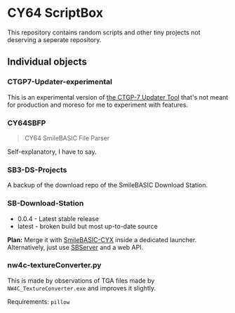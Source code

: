 # CY64 ScriptBox

This repository contains random scripts and other tiny projects not deserving a seperate repository.

## Individual objects

### CTGP7-Updater-experimental

This is an experimental version of [the CTGP-7 Updater Tool](https://github.com/CyberYoshi64/CTGP7-UpdateTool) that's not meant for production and moreso for me to experiment with features.

### CY64SBFP

> CY64 SmileBASIC File Parser

Self-explanatory, I have to say.

### SB3-DS-Projects

A backup of the download repo of the SmileBASIC Download Station.

### SB-Download-Station

- 0.0.4 - Latest stable release
- latest - broken build but most up-to-date source

**Plan:** Merge it with [SmileBASIC-CYX](https://github.com/CyberYoshi64/PTC3-Plugin) inside a dedicated launcher. Alternatively, just use [SBServer](https://github.com/Trinitro21/sbserver) and a web API.

### nw4c-textureConverter.py

This is made by observations of TGA files made by `NW4C_TextureConverter.exe` and improves it slightly.

Requirements: `pillow`

